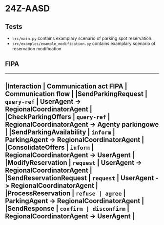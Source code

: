 # 24Z-AASD

## Tests
- `src/main.py` contains examplary scenario of parking spot reservation.  
- `src/examples/example_modification.py` contains examplary scenario of reservation modification

## FIPA
---------------------------------------------------------------------------------------------------------
|Interaction                | Communication act FIPA    | Communication flow                            |
|SendParkingRequest	        | `query-ref`	            | UserAgent -> RegionalCoordinatorAgent         |
|CheckParkingOffers	        | `query-ref`	            | RegionalCoordinatorAgent -> Agenty parkingowe |
|SendParkingAvailability    | `inform`	                | ParkingAgent -> RegionalCoordinatorAgent      |
|ConsolidateOffers          | `inform`	                | RegionalCoordinatorAgent -> UserAgent         |
|ModifyReservation          | `request`	                | UserAgent -> RegionalCoordinatorAgent         |
|SendReservationRequest     | `request`	                | UserAgent -> RegionalCoordinatorAgent         |
|ProcessReservation         | `refuse | agree`	        | ParkingAgent -> RegionalCoordinatorAgent      |
|SendResponse               | `confirm | disconfirm`    | RegionalCoordinatorAgent -> UserAgent         |
---------------------------------------------------------------------------------------------------------
